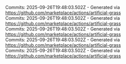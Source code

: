 Commits: 2025-09-26T19:48:03.502Z - Generated via https://github.com/marketplace/actions/artificial-grass
<br>
Commits: 2025-09-26T19:48:03.502Z - Generated via https://github.com/marketplace/actions/artificial-grass
<br>
Commits: 2025-09-26T19:48:03.502Z - Generated via https://github.com/marketplace/actions/artificial-grass
<br>
Commits: 2025-09-26T19:48:03.502Z - Generated via https://github.com/marketplace/actions/artificial-grass
<br>
Commits: 2025-09-26T19:48:03.502Z - Generated via https://github.com/marketplace/actions/artificial-grass
<br>
